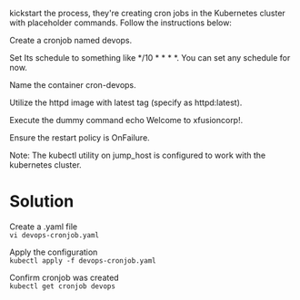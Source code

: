 kickstart the process, they're creating cron jobs in the Kubernetes cluster with placeholder commands. Follow the instructions below:



Create a cronjob named devops.


Set Its schedule to something like */10 * * * *. You can set any schedule for now.


Name the container cron-devops.


Utilize the httpd image with latest tag (specify as httpd:latest).


Execute the dummy command echo Welcome to xfusioncorp!.


Ensure the restart policy is OnFailure.


Note: The kubectl utility on jump_host is configured to work with the kubernetes cluster.  

# Solution
Create a .yaml file   
`vi devops-cronjob.yaml`   

Apply the configuration   
`kubectl apply -f devops-cronjob.yaml`    

Confirm cronjob was created  
`kubectl get cronjob devops`  
